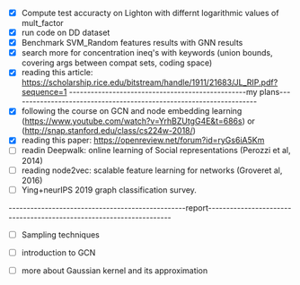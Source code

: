 - [x] Compute test accuracty on Lighton with differnt logarithmic values of mult_factor 
- [X] run code on DD dataset
- [X] Benchmark SVM_Random features results with GNN results
- [X] search more for concentration ineq's with keywords (union bounds, covering args between compat sets, coding space)
- [x] reading this article: https://scholarship.rice.edu/bitstream/handle/1911/21683/JL_RIP.pdf?sequence=1
-------------------------------------------------my plans--------------------------------------------------------------------
- [x] following the course on GCN and node embedding learning (https://www.youtube.com/watch?v=YrhBZUtgG4E&t=686s) or (http://snap.stanford.edu/class/cs224w-2018/)
- [x] reading this paper: https://openreview.net/forum?id=ryGs6iA5Km
- [ ] readin Deepwalk: online learning of Social representations (Perozzi et al, 2014)
- [ ] reading node2vec: scalable feature learning for networks (Groveret al, 2016)
- [ ]  Ying+neurIPS 2019 graph classification survey.

-------------------------------------------------report--------------------------------------------------------------------
- [ ] Sampling techniques
- [ ] introduction to GCN  
- [ ] more about Gaussian kernel and its approximation



